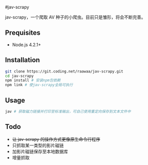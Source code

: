 #jav-scrapy

jav-scrapy，一个爬取 AV 种子的小爬虫。目前只是雏形，将会不断完善。

## Prequisites

- Node.js 4.2.1+

## Installation

```bash
git clone https://git.coding.net/raawaa/jav-scrapy.git
cd jav-scrapy
npm install # 安装npm包依赖
npm link # 使jav-scrapy全局可执行
```

## Usage

```bash
jav # 获取磁力链接并打印至标准输出，可自己使用重定向保存到文本文件中
```

## Todo

- ~~让 jav-scrapy 的操作方式更像原生命令行程序~~
- 只抓取某一类型的影片磁链
- 加影片磁链保存至本地数据库
- 增量抓取
